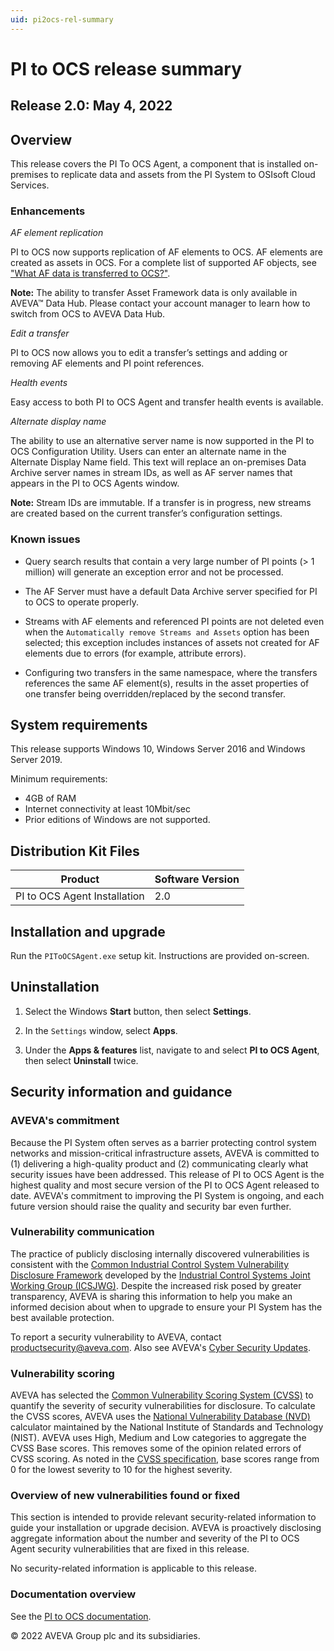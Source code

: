 ```yaml
---
uid: pi2ocs-rel-summary
---
```


# PI to OCS release summary

## Release 2.0: May 4, 2022

## Overview

This release covers the PI To OCS Agent, a component that is installed on-premises to replicate data and assets from the PI System to OSIsoft Cloud Services.

### Enhancements

*AF element replication*

PI to OCS now supports replication of AF elements to OCS. AF elements are created as assets in OCS. For a complete list of supported AF objects, see ["What AF data is transferred to OCS?"](xref:af-data-transferred).

**Note:** The ability to transfer Asset Framework data is only available in AVEVA™ Data Hub. Please contact your account manager to learn how to switch from OCS to AVEVA Data Hub.   

*Edit a transfer*

PI to OCS now allows you to edit a transfer’s settings and adding or removing AF elements and PI point references.

*Health events*

Easy access to both PI to OCS Agent and transfer health events is available.

*Alternate display name*

The ability to use an alternative server name is now supported in the PI to OCS Configuration Utility. Users can enter an alternate name in the Alternate Display Name field. This text will replace an on-premises Data Archive server names in stream IDs, as well as AF server names that appears in the PI to OCS Agents window.
 
**Note:** Stream IDs are immutable. If a transfer is in progress, new streams are created based on the current transfer’s configuration settings.

### Known issues

* Query search results that contain a very large number of PI points (> 1 million) will generate an exception error and not be processed.

* The AF Server must have a default Data Archive server specified for PI to OCS to operate properly.

* Streams with AF elements and referenced PI points are not deleted even when the `Automatically remove Streams and Assets` option has been selected; this exception includes instances of assets not created for AF elements due to errors (for example, attribute errors).

* Configuring two transfers in the same namespace, where the transfers references the same AF element(s), results in the asset properties of one transfer being overridden/replaced by the second transfer.

## System requirements

This release supports Windows 10, Windows Server 2016 and Windows Server 2019.

Minimum requirements:

* 4GB of RAM
* Internet connectivity at least 10Mbit/sec
* Prior editions of Windows are not supported.

## Distribution Kit Files

| Product  | Software Version |
|------------- | ------------ |
| PI to OCS Agent Installation | 2.0 |

## Installation and upgrade

Run the `PIToOCSAgent.exe` setup kit. Instructions are provided on-screen.

## Uninstallation

1. Select the Windows **Start** button, then select **Settings**.

1. In the `Settings` window, select **Apps**.

1. Under the **Apps & features** list, navigate to and select **PI to OCS Agent**, then select **Uninstall** twice.

## Security information and guidance

### AVEVA's commitment

Because the PI System often serves as a barrier protecting control system networks and mission-critical infrastructure assets, AVEVA is committed to (1) delivering a high-quality product and (2) communicating clearly what security issues have been addressed. This release of PI to OCS Agent is the highest quality and most secure version of the PI to OCS Agent released to date. AVEVA's commitment to improving the PI System is ongoing, and each future version should raise the quality and security bar even further.

### Vulnerability communication

The practice of publicly disclosing internally discovered vulnerabilities is consistent with the [Common Industrial Control System Vulnerability Disclosure Framework](https://www.cisa.gov/uscert/sites/default/files/ICSJWG-Archive/ICSJWG_Vulnerability_Disclosure_Framework_Final_1.pdf) developed by the [Industrial Control Systems Joint Working Group (ICSJWG)](https://www.cisa.gov/uscert/ics/Industrial-Control-Systems-Joint-Working-Group-ICSJWG). Despite the increased risk posed by greater transparency, AVEVA is sharing this information to help you make an informed decision about when to upgrade to ensure your PI System has the best available protection.

To report a security vulnerability to AVEVA, contact productsecurity@aveva.com. Also see AVEVA's [Cyber Security Updates](https://www.aveva.com/en/support-and-success/cyber-security-updates/).

### Vulnerability scoring

AVEVA has selected the [Common Vulnerability Scoring System (CVSS)](https://www.first.org/cvss/v2/guide) to quantify the severity of security vulnerabilities for disclosure. To calculate the CVSS scores, AVEVA uses the [National Vulnerability Database (NVD)](https://nvd.nist.gov/vuln-metrics/cvss/v2-calculator?calculator&.0) calculator maintained by the National Institute of Standards and Technology (NIST). AVEVA uses High, Medium and Low categories to aggregate the CVSS Base scores. This removes some of the opinion related errors of CVSS scoring. As noted in the [CVSS specification](https://www.first.org/cvss/specification-document), base scores range from 0 for the lowest severity to 10 for the highest severity.

### Overview of new vulnerabilities found or fixed

This section is intended to provide relevant security-related information to guide your installation or upgrade decision. AVEVA is proactively disclosing aggregate information about the number and severity of the PI to OCS Agent security vulnerabilities that are fixed in this release.

No security-related information is applicable to this release.

### Documentation overview

See the [PI to OCS documentation](xref:main-lp).

© 2022 AVEVA Group plc and its subsidiaries.